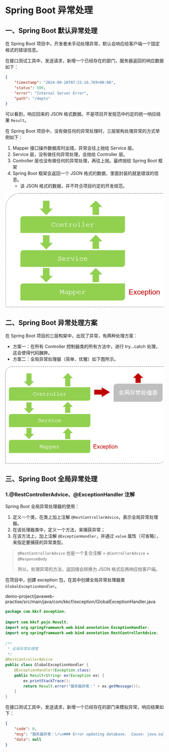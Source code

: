 # Spring Boot 异常处理

## 一、Spring Boot 默认异常处理

在 Spring Boot 项目中，开发者未手动处理异常，默认会响应给客户端一个固定格式的错误信息。

在接口测试工具中，发送请求，新增一个已经存在的部门，服务器返回的响应数据如下：

```json
{
    "timestamp": "2024-09-28T07:22:16.769+00:00",
    "status": 500,
    "error": "Internal Server Error",
    "path": "/depts"
}
```

可以看到，响应回来的 JSON 格式数据。不是项目开发规范中约定的统一响应结果 `Result`。

在 Spring Boot 项目中，没有做任何的异常处理时，三层架构处理异常的方式举例如下：

1. Mapper 接口操作数据库时出错，异常会往上抛给 Service 层。
2. Service 层，没有做任何异常处理，会抛给 Controller 层。
3. Controller 层也没有做任何的异常处理，再往上抛。最终抛给 Spring Boot 框架
4. Spring Boot 框架会返回一个 JSON 格式的数据，里面封装的就是错误的信息。
   - 该 JSON 格式的数据，并不符合项目约定的开发规范。

![SpringBoot异常处理](NoteAssets/SpringBoot异常处理.png)

## 二、Spring Boot 异常处理方案

在 Spring Boot 项目的三层构架中，出现了异常，有两种处理方案：

- 方案一：在所有 Controller 控制器类的所有方法中，进行 try…catch 处理，这会使得代码臃肿。
- 方案二：全局异常处理器（简单、优雅）如下图所示。

![SpringBoot全局异常处理](NoteAssets/SpringBoot全局异常处理.png)

## 三、Spring Boot 全局异常处理

### 1.@RestControllerAdvice、@ExceptionHandler 注解

Spring Boot 全局异常处理器的使用：

1. 定义一个类，在类上加上注解 `@RestControllerAdvice`，表示全局异常处理器。
2. 在该处理器类中，定义一个方法，来捕获异常；
3. 在该方法上，加上注解 `@ExceptionHandler`，并通过 `value` 属性（可省略），来指定要捕获的异常类型。

> `@RestControllerAdvice` 也是一个复合注解 = `@ControllerAdvice` + `@ResponseBody`
>
> 所以，处理异常的方法，返回值会转换为 JSON 格式后再响应给客户端。

在项目中，创建 exception 包，在其中创建全局异常处理器类 `GlobalExceptionHandler`。

demo-project/javaweb-practise/src/main/java/com/kkcf/exception/GlobalExceptionHandler.java

```java
package com.kkcf.exception;

import com.kkcf.pojo.Result;
import org.springframework.web.bind.annotation.ExceptionHandler;
import org.springframework.web.bind.annotation.RestControllerAdvice;

/**
 * 全局异常处理类
 */
@RestControllerAdvice
public class GlobalExceptionHandler {
    @ExceptionHandler(Exception.class)
    public Result<String> ex(Exception ex) {
        ex.printStackTrace();
        return Result.error("服务器异常：" + ex.getMessage());
    }
}
```

在接口测试工具中，发送请求，新增一个已经存在的部门来模拟异常，响应结果如下：

```json
{
    "code": 0,
    "msg": "服务器异常：\r\n### Error updating database.  Cause: java.sql.SQLIntegrityConstraintViolationException: Duplicate entry '学工部' for key 'dept.name'\r\n### The error may exist in com/kkcf/mapper/DeptMapper.java (best guess)\r\n### The error may involve com.kkcf.mapper.DeptMapper.insertDept-Inline\r\n### The error occurred while setting parameters\r\n### SQL: INSERT INTO dept(name, create_time, update_time) VALUES (?, ?, ?);\r\n### Cause: java.sql.SQLIntegrityConstraintViolationException: Duplicate entry '学工部' for key 'dept.name'\n; Duplicate entry '学工部' for key 'dept.name'",
    "data": null
}
```

